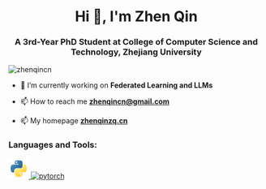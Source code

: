 <h1 align="center">Hi 👋, I'm Zhen Qin</h1>
<h3 align="center">A 3rd-Year PhD Student at College of Computer Science and Technology, Zhejiang University</h3>

<p align="left"> <img src="https://komarev.com/ghpvc/?username=zhenqincn&label=Profile%20views&color=0e75b6&style=flat" alt="zhenqincn" /> </p>

- 🔭 I’m currently working on **Federated Learning and LLMs**

- 📫 How to reach me **zhenqincn@gmail.com**

- 📫 My homepage **[zhenqinzq.cn](https://zhenqinzq.cn/)**

<p align="left">
</p>

<h3 align="left">Languages and Tools:</h3>
<p align="left"> <a href="https://www.python.org" target="_blank" rel="noreferrer"> <img src="https://raw.githubusercontent.com/devicons/devicon/master/icons/python/python-original.svg" alt="python" width="40" height="40"/> </a> <a href="https://pytorch.org/" target="_blank" rel="noreferrer"> <img src="https://www.vectorlogo.zone/logos/pytorch/pytorch-icon.svg" alt="pytorch" width="40" height="40"/> </a> </p>
